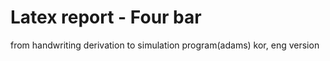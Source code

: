 # Latex report - Four bar
from handwriting derivation to simulation program(adams)
kor, eng version
